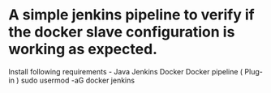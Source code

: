 # A simple jenkins pipeline to verify if the docker slave configuration is working as expected.


Install following requirements - 
  Java
  Jenkins
  Docker
  Docker pipeline ( Plug-in )
  sudo usermod -aG docker jenkins
